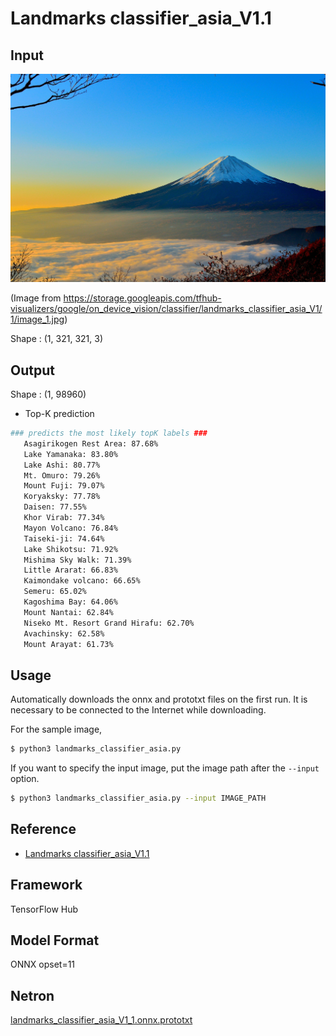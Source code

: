 # Landmarks classifier_asia_V1.1

## Input

![Input](image_1.jpg)

(Image from https://storage.googleapis.com/tfhub-visualizers/google/on_device_vision/classifier/landmarks_classifier_asia_V1/1/image_1.jpg)

Shape : (1, 321, 321, 3)  

## Output

Shape : (1, 98960)

- Top-K prediction
```bash
### predicts the most likely topK labels ###
   Asagirikogen Rest Area: 87.68%
   Lake Yamanaka: 83.80%
   Lake Ashi: 80.77%
   Mt. Omuro: 79.26%
   Mount Fuji: 79.07%
   Koryaksky: 77.78%
   Daisen: 77.55%
   Khor Virab: 77.34%
   Mayon Volcano: 76.84%
   Taiseki-ji: 74.64%
   Lake Shikotsu: 71.92%
   Mishima Sky Walk: 71.39%
   Little Ararat: 66.83%
   Kaimondake volcano: 66.65%
   Semeru: 65.02%
   Kagoshima Bay: 64.06%
   Mount Nantai: 62.84%
   Niseko Mt. Resort Grand Hirafu: 62.70%
   Avachinsky: 62.58%
   Mount Arayat: 61.73%
```

## Usage
Automatically downloads the onnx and prototxt files on the first run.
It is necessary to be connected to the Internet while downloading.

For the sample image,
```bash
$ python3 landmarks_classifier_asia.py
```

If you want to specify the input image, put the image path after the `--input` option.
```bash
$ python3 landmarks_classifier_asia.py --input IMAGE_PATH
```

## Reference

- [Landmarks classifier_asia_V1.1](https://tfhub.dev/google/on_device_vision/classifier/landmarks_classifier_asia_V1/1)

## Framework

TensorFlow Hub

## Model Format

ONNX opset=11

## Netron

[landmarks_classifier_asia_V1_1.onnx.prototxt](https://netron.app/?url=https://storage.googleapis.com/ailia-models/landmarks_classifier_asia/landmarks_classifier_asia_V1_1.onnx.prototxt)
